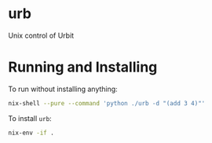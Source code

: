 # urb

Unix control of Urbit

# Running and Installing

To run without installing anything:

```bash
nix-shell --pure --command 'python ./urb -d "(add 3 4)"'
```

To install `urb`:

```bash
nix-env -if .
```
